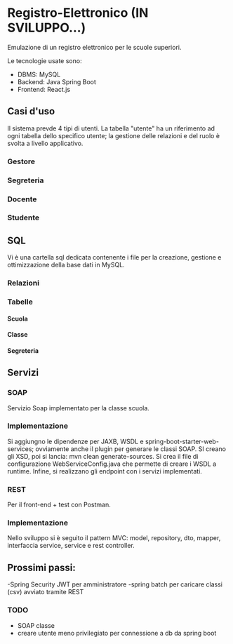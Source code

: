 # Registro-Elettronico (IN SVILUPPO...)
Emulazione di un registro elettronico per le scuole superiori. 

Le tecnologie usate sono: 
- DBMS: MySQL
- Backend: Java Spring Boot
- Frontend: React.js

## Casi d'uso
Il sistema prevde 4 tipi di utenti. La tabella "utente" ha un riferimento ad ogni tabella dello specifico utente; la gestione delle relazioni e del ruolo è svolta a livello applicativo. 

### Gestore

### Segreteria

### Docente

### Studente

## SQL
Vi è una cartella sql dedicata contenente i file per la creazione, gestione e ottimizzazione della base dati in MySQL.

### Relazioni


### Tabelle

#### Scuola
#### Classe
#### Segreteria

## Servizi

### SOAP
Servizio Soap implementato per la classe scuola. 

### Implementazione
Si aggiungno le dipendenze per JAXB, WSDL e spring-boot-starter-web-services; ovviamente anche il plugin per generare le classi SOAP. SI creano gli XSD, poi si lancia: mvn clean generate-sources. Si crea il file di configurazione WebServiceConfig.java che permette di creare i WSDL a runtime. Infine, si realizzano gli endpoint con i servizi implementati.

### REST
Per il front-end + test con Postman. 

### Implementazione
Nello sviluppo si è seguito il pattern MVC: model, repository, dto, mapper, interfaccia service, service e rest controller.

## Prossimi passi:
-Spring Security JWT per amministratore
-spring batch per caricare classi (csv) avviato tramite REST

### TODO
- SOAP classe
- creare utente meno privilegiato per connessione a db da spring boot
